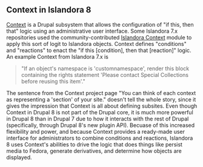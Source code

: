 ## Context in Islandora 8

[Context](https://www.drupal.org/project/context) is a Drupal subsystem that allows the configuration of "if this, then that" logic using an administrative user interface. Some Islandora 7.x repositories used the community-contributed [Islandora Context](https://github.com/SFULibrary/islandora_context) module to apply this sort of logit to Islandora objects. Context defines "conditions" and "reactions" to enact the "if this [condition], then that [reaction]" logic. An example Context from Islandora 7.x is

> "If an object's namespace is 'customnamespace', render this block containing the rights statement 'Please contact Special Collections before reusing this item'."

The sentence from the Context project page "You can think of each context as representing a 'section' of your site." doesn't tell the whole story, since it gives the impression that Context is all about defining subsites. Even though Context in Drupal 8 is not part of the Drupal core, it is much more powerful in Drupal 8 than in Drupal 7 due to how it interacts with the rest of Drupal (specifically, through Drupal 8's new plugin API). Becuase of this increased flexibility and power, and because Context provides a ready-made user interface for administrators to combine conditions and reactions, Islandora 8 uses Context's abilities to drive the logic that does things like persist media to Fedora, generate derivatives, and determine how objects are displayed.
